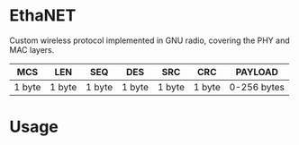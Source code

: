 # EthaNET
Custom wireless protocol implemented in GNU radio, covering the PHY and MAC layers.

| MCS               | LEN      | SEQ    | DES    | SRC    | CRC    | PAYLOAD      |
| :---------------: | :------: | :----: | :----: | :----: | :----: | :----------: |
| 1 byte            | 1 byte   | 1 byte | 1 byte | 1 byte | 1 byte | 0-256 bytes  |

# Usage
